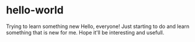 # hello-world
Trying to learn something new
Hello, everyone!
Just starting to do and learn something that is new for me. Hope it'll be interesting and usefull.
